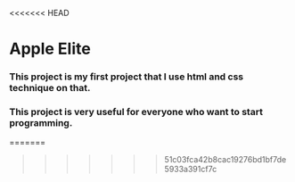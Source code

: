 <<<<<<< HEAD
# Apple Elite

### This project is my first project that I use html and css technique on that.

### This project is very useful for everyone who want to start programming.
=======

>>>>>>> 51c03fca42b8cac19276bd1bf7de5933a391cf7c
